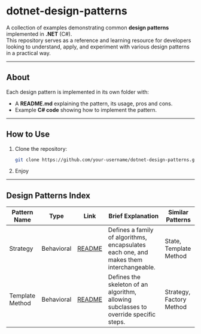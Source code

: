 # dotnet-design-patterns

A collection of examples demonstrating common **design patterns** implemented in **.NET** (C#).  
This repository serves as a reference and learning resource for developers looking to understand, apply, and experiment with various design patterns in a practical way.

---

## About

Each design pattern is implemented in its own folder with:

- A **README.md** explaining the pattern, its usage, pros and cons.
- Example **C# code** showing how to implement the pattern.

---

## How to Use

1. Clone the repository:

   ```bash
   git clone https://github.com/your-username/dotnet-design-patterns.git
   ```

2. Enjoy

---

## Design Patterns Index

| Pattern Name    | Type       | Link                                                     | Brief Explanation                                                                      | Similar Patterns         |
| --------------- | ---------- | -------------------------------------------------------- | -------------------------------------------------------------------------------------- | ------------------------ |
| Strategy        | Behavioral | [README](./Patterns/Behavioral/Strategy/README.md)       | Defines a family of algorithms, encapsulates each one, and makes them interchangeable. | State, Template Method   |
| Template Method | Behavioral | [README](./Patterns/Behavioral/TemplateMethod/README.md) | Defines the skeleton of an algorithm, allowing subclasses to override specific steps.  | Strategy, Factory Method |
